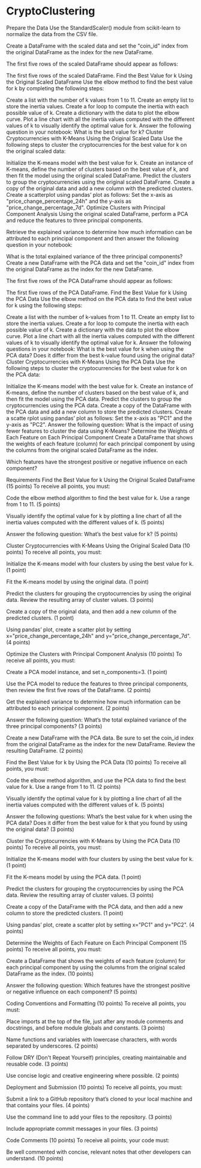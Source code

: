 # CryptoClustering
Prepare the Data
Use the StandardScaler() module from scikit-learn to normalize the data from the CSV file.

Create a DataFrame with the scaled data and set the "coin_id" index from the original DataFrame as the index for the new DataFrame.

The first five rows of the scaled DataFrame should appear as follows:

The first five rows of the scaled DataFrame.
Find the Best Value for k Using the Original Scaled DataFrame
Use the elbow method to find the best value for k by completing the following steps:

Create a list with the number of k values from 1 to 11.
Create an empty list to store the inertia values.
Create a for loop to compute the inertia with each possible value of k.
Create a dictionary with the data to plot the elbow curve.
Plot a line chart with all the inertia values computed with the different values of k to visually identify the optimal value for k.
Answer the following question in your notebook: What is the best value for k?
Cluster Cryptocurrencies with K-Means Using the Original Scaled Data
Use the following steps to cluster the cryptocurrencies for the best value for k on the original scaled data:

Initialize the K-means model with the best value for k.
Create an instance of K-means, define the number of clusters based on the best value of k, and then fit the model using the original scaled DataFrame.
Predict the clusters to group the cryptocurrencies using the original scaled DataFrame.
Create a copy of the original data and add a new column with the predicted clusters.
Create a scatterplot using pandas’ plot as follows:
Set the x-axis as "price_change_percentage_24h" and the y-axis as "price_change_percentage_7d".
Optimize Clusters with Principal Component Analysis
Using the original scaled DataFrame, perform a PCA and reduce the features to three principal components.

Retrieve the explained variance to determine how much information can be attributed to each principal component and then answer the following question in your notebook:

What is the total explained variance of the three principal components?
Create a new DataFrame with the PCA data and set the "coin_id" index from the original DataFrame as the index for the new DataFrame.

The first five rows of the PCA DataFrame should appear as follows:

The first five rows of the PCA DataFrame.
Find the Best Value for k Using the PCA Data
Use the elbow method on the PCA data to find the best value for k using the following steps:

Create a list with the number of k-values from 1 to 11.
Create an empty list to store the inertia values.
Create a for loop to compute the inertia with each possible value of k.
Create a dictionary with the data to plot the elbow curve.
Plot a line chart with all the inertia values computed with the different values of k to visually identify the optimal value for k.
Answer the following questions in your notebook:
What is the best value for k when using the PCA data?
Does it differ from the best k-value found using the original data?
Cluster Cryptocurrencies with K-Means Using the PCA Data
Use the following steps to cluster the cryptocurrencies for the best value for k on the PCA data:

Initialize the K-means model with the best value for k.
Create an instance of K-means, define the number of clusters based on the best value of k, and then fit the model using the PCA data.
Predict the clusters to group the cryptocurrencies using the PCA data.
Create a copy of the DataFrame with the PCA data and add a new column to store the predicted clusters.
Create a scatte rplot using pandas’ plot as follows:
Set the x-axis as "PC1" and the y-axis as "PC2".
Answer the following question:
What is the impact of using fewer features to cluster the data using K-Means?
Determine the Weights of Each Feature on Each Principal Component
Create a DataFrame that shows the weights of each feature (column) for each principal component by using the columns from the original scaled DataFrame as the index.

Which features have the strongest positive or negative influence on each component?

Requirements
Find the Best Value for k Using the Original Scaled DataFrame (15 points)
To receive all points, you must:

Code the elbow method algorithm to find the best value for k. Use a range from 1 to 11. (5 points)

Visually identify the optimal value for k by plotting a line chart of all the inertia values computed with the different values of k. (5 points)

Answer the following question: What’s the best value for k? (5 points)

Cluster Cryptocurrencies with K-Means Using the Original Scaled Data (10 points)
To receive all points, you must:

Initialize the K-means model with four clusters by using the best value for k. (1 point)

Fit the K-means model by using the original data. (1 point)

Predict the clusters for grouping the cryptocurrencies by using the original data. Review the resulting array of cluster values. (3 points)

Create a copy of the original data, and then add a new column of the predicted clusters. (1 point)

Using pandas’ plot, create a scatter plot by setting x="price_change_percentage_24h" and y="price_change_percentage_7d". (4 points)

Optimize the Clusters with Principal Component Analysis (10 points)
To receive all points, you must:

Create a PCA model instance, and set n_components=3. (1 point)

Use the PCA model to reduce the features to three principal components, then review the first five rows of the DataFrame. (2 points)

Get the explained variance to determine how much information can be attributed to each principal component. (2 points)

Answer the following question: What’s the total explained variance of the three principal components? (3 points)

Create a new DataFrame with the PCA data. Be sure to set the coin_id index from the original DataFrame as the index for the new DataFrame. Review the resulting DataFrame. (2 points)

Find the Best Value for k by Using the PCA Data (10 points)
To receive all points, you must:

Code the elbow method algorithm, and use the PCA data to find the best value for k. Use a range from 1 to 11. (2 points)

Visually identify the optimal value for k by plotting a line chart of all the inertia values computed with the different values of k. (5 points)

Answer the following questions: What’s the best value for k when using the PCA data? Does it differ from the best value for k that you found by using the original data? (3 points)

Cluster the Cryptocurrencies with K-Means by Using the PCA Data (10 points)
To receive all points, you must:

Initialize the K-means model with four clusters by using the best value for k. (1 point)

Fit the K-means model by using the PCA data. (1 point)

Predict the clusters for grouping the cryptocurrencies by using the PCA data. Review the resulting array of cluster values. (3 points)

Create a copy of the DataFrame with the PCA data, and then add a new column to store the predicted clusters. (1 point)

Using pandas’ plot, create a scatter plot by setting x="PC1" and y="PC2". (4 points)

Determine the Weights of Each Feature on Each Principal Component (15 points)
To receive all points, you must:

Create a DataFrame that shows the weights of each feature (column) for each principal component by using the columns from the original scaled DataFrame as the index. (10 points)

Answer the following question: Which features have the strongest positive or negative influence on each component? (5 points)

Coding Conventions and Formatting (10 points)
To receive all points, you must:

Place imports at the top of the file, just after any module comments and docstrings, and before module globals and constants. (3 points)

Name functions and variables with lowercase characters, with words separated by underscores. (2 points)

Follow DRY (Don't Repeat Yourself) principles, creating maintainable and reusable code. (3 points)

Use concise logic and creative engineering where possible. (2 points)

Deployment and Submission (10 points)
To receive all points, you must:

Submit a link to a GitHub repository that’s cloned to your local machine and that contains your files. (4 points)

Use the command line to add your files to the repository. (3 points)

Include appropriate commit messages in your files. (3 points)

Code Comments (10 points)
To receive all points, your code must:

Be well commented with concise, relevant notes that other developers can understand. (10 points)